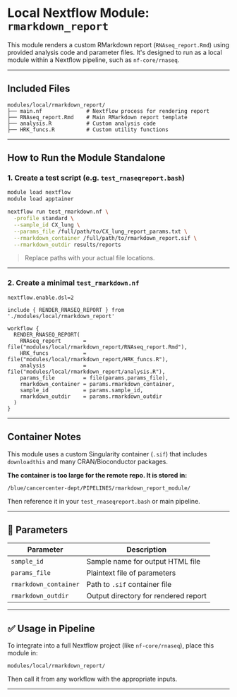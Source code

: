 # Local Nextflow Module: `rmarkdown_report`

This module renders a custom RMarkdown report (`RNAseq_report.Rmd`) using provided analysis code and parameter files. It's designed to run as a local module within a Nextflow pipeline, such as `nf-core/rnaseq`.

---

##  Included Files

```
modules/local/rmarkdown_report/
├── main.nf              # Nextflow process for rendering report
├── RNAseq_report.Rmd    # Main RMarkdown report template
├── analysis.R           # Custom analysis code
├── HRK_funcs.R          # Custom utility functions
```

---

##  How to Run the Module Standalone

### 1. Create a test script (e.g. `test_rnaseqreport.bash`)

```bash
module load nextflow
module load apptainer

nextflow run test_rmarkdown.nf \
  -profile standard \
  --sample_id CX_lung \
  --params_file /full/path/to/CX_lung_report_params.txt \
  --rmarkdown_container /full/path/to/rmarkdown_report.sif \
  --rmarkdown_outdir results/reports
```

>  Replace paths with your actual file locations.

---

### 2. Create a minimal `test_rmarkdown.nf`

```nextflow
nextflow.enable.dsl=2

include { RENDER_RNASEQ_REPORT } from './modules/local/rmarkdown_report'

workflow {
  RENDER_RNASEQ_REPORT(
    RNAseq_report       = file("modules/local/rmarkdown_report/RNAseq_report.Rmd"),
    HRK_funcs           = file("modules/local/rmarkdown_report/HRK_funcs.R"),
    analysis            = file("modules/local/rmarkdown_report/analysis.R"),
    params_file         = file(params.params_file),
    rmarkdown_container = params.rmarkdown_container,
    sample_id           = params.sample_id,
    rmarkdown_outdir    = params.rmarkdown_outdir
  )
}
```

---

##  Container Notes

This module uses a custom Singularity container (`.sif`) that includes `downloadthis` and many CRAN/Bioconductor packages.

**The container is too large for the remote repo. It is stored in:**

```
/blue/cancercenter-dept/PIPELINES/rmarkdown_report_module/
```

Then reference it in your `test_rnaseqreport.bash` or main pipeline.

---

## 📝 Parameters

| Parameter              | Description                          |
|------------------------|--------------------------------------|
| `sample_id`            | Sample name for output HTML file     |
| `params_file`          | Plaintext file of parameters          |
| `rmarkdown_container`  | Path to `.sif` container file         |
| `rmarkdown_outdir`     | Output directory for rendered report |

---

## ✅ Usage in Pipeline

To integrate into a full Nextflow project (like `nf-core/rnaseq`), place this module in:

```
modules/local/rmarkdown_report/
```

Then call it from any workflow with the appropriate inputs.

---

